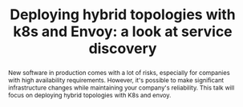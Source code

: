 ---
slug: jose-nino
name: Jose Nino
position: Lead For Server Networking
company: Lyft
twitter: junr03
photo: jose-nino.jpg
title: "Deploying hybrid topologies with k8s and Envoy: a look at service discovery"
abstract: New software in production comes with a lot of risks, especially for companies with high availability requirements. However, it's possible to make significant infrastructure changes while maintaining your company's reliability. This talk will focus on deploying hybrid topologies with K8s and envoy.
---